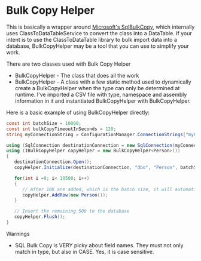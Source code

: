 # Bulk Copy Helper

This is basically a wrapper around [Microsoft's SqlBulkCopy](https://msdn.microsoft.com/en-us/library/system.data.sqlclient.sqlbulkcopy(v=vs.110).aspx.), which internally uses ClassToDataTableService to convert the class into a DataTable.  If your intent is to use the ClassToDataTable library to bulk import data into a database, BulkCopyHelper may be a tool that you can use to simplify your work. 

There are two classes used with Bulk Copy Helper
- BulkCopyHelper<T> - The class that does all the work
- BulkCopyHelper - A class with a few static method used to dynamically create a BulkCopyHelper<T> when the type can only be determined at runtime.  I've imported a CSV file with type, namespace and assembly information in it and instantiated BulkCopyHelper<T> with BulkCopyHelper.  

Here is a basic example of using BulkCopyHelper<T> directly:

```c#
const int batchSize = 10000;
const int bulkCopyTimeoutInSeconds = 120;
string myConnectionString = ConfigurationManager.ConnectionStrings["myConnectionString"].ConnectionString;

using (SqlConnection destinationConnection = new SqlConnection(myConnectionString))
using (IBulkCopyHelper copyHelper = new BulkCopyHelper<Person>())
{  
   destinationConnection.Open(); 
   copyHelper.Initialize(destinationConnection, "dbo", "Person", batchSize, bulkCopyTimeoutInSeconds);

   for(int i =0; i< 10500; i++)
   {
      // After 10K are added, which is the batch size, it will automatically insert the records 
      copyHelper.AddRow(new Person());
   }

   // Insert the remaining 500 to the database
   copyHelper.Flush();
}
```     

Warnings
- SQL Bulk Copy is VERY picky about field names.  They must not only match in type, but also in CASE.  Yes, it is case sensitive.  

